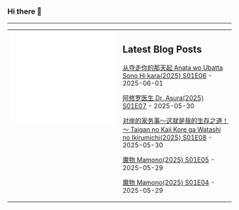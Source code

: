 ### Hi there 👋

<!--
**etng/etng** is a ✨ _special_ ✨ repository because its `README.md` (this file) appears on your GitHub profile.

Here are some ideas to get you started:

- 🔭 I’m currently working on ...
- 🌱 I’m currently learning ...
- 👯 I’m looking to collaborate on ...
- 🤔 I’m looking for help with ...
- 💬 Ask me about ...
- 📫 How to reach me: ...
- 😄 Pronouns: ...
- ⚡ Fun fact: ...
-->


---

<table>
<tr>
<td valign="top" width="50%">
<img src="metrics.svg" alt="Metric" />
</td>
<td valign="top" width="50%">

## Latest Blog Posts
<!-- blog start -->
[从夺走你的那天起 Anata wo Ubatta Sono Hi kara(2025) S01E06](http://www.fanxinzhui.com/rr/2623#S01E06) - 2025-06-01

[阿修罗医生 Dr. Asura(2025) S01E07](http://www.fanxinzhui.com/rr/2619#S01E07) - 2025-05-30

[对岸的家务事～这就是我的生存之道！～ Taigan no Kaji Kore ga Watashi no Ikirumichi(2025) S01E08](http://www.fanxinzhui.com/rr/2615#S01E08) - 2025-05-30

[魔物 Mamono(2025) S01E05](http://www.fanxinzhui.com/rr/2620#S01E05) - 2025-05-29

[魔物 Mamono(2025) S01E04](http://www.fanxinzhui.com/rr/2620#S01E04) - 2025-05-29
<!-- blog end -->

</td></tr></table>

